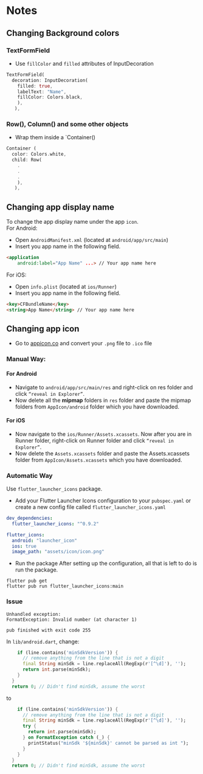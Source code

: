 # Notes

## Changing Background colors
### TextFormField
* Use `fillColor` and `filled` attributes of InputDecoration
```dart
TextFormField(
  decoration: InputDecoration(
    filled: true,
    labelText: "Name",
    fillColor: Colors.black,
    ),
   ),
```

### Row(), Column() and some other objects
* Wrap them inside a `Container()
```dart
Container (
  color: Colors.white,
  child: Row(
    .
    .
    .
    ),
   ),
```

## Changing app display name
To change the app display name under the app `icon`. \
For Android:
* Open `AndroidManifest.xml` (located at `android/app/src/main`)
* Insert you app name in the following field.
```html
<application
    android:label="App Name" ...> // Your app name here
```

For iOS:
* Open `info.plist` (located at `ios/Runner`)
* Insert you app name in the following field.
```html
<key>CFBundleName</key>
<string>App Name</string> // Your app name here
```

## Changing app icon
* Go to [appicon.co](https://appicon.co/) and convert your `.png` file to `.ico` file

### Manual Way:

#### For Android
* Navigate to `android/app/src/main/res` and right-click on res folder and click `“reveal in Explorer”`. 
* Now delete all the **mipmap** folders in `res` folder and paste the mipmap folders from `AppIcon/android` folder which you have downloaded.

#### For iOS
* Now navigate to the `ios/Runner/Assets.xcassets`. Now after you are in Runner folder, right-click on Runner folder and click `“reveal in Explorer”`.
* Now delete the `Assets.xcassets` folder and paste the Assets.xcassets folder from `AppIcon/Assets.xcassets` which you have downloaded.

### Automatic Way
Use `flutter_launcher_icons` package.

* Add your Flutter Launcher Icons configuration to your `pubspec.yaml` or create a new config file called `flutter_launcher_icons.yaml`
```yaml
dev_dependencies:
  flutter_launcher_icons: "^0.9.2"

flutter_icons:
  android: "launcher_icon"
  ios: true
  image_path: "assets/icon/icon.png"
```
* Run the package
After setting up the configuration, all that is left to do is run the package.
```console
flutter pub get
flutter pub run flutter_launcher_icons:main
```
### Issue
```
Unhandled exception:
FormatException: Invalid number (at character 1)

pub finished with exit code 255
```

In `lib/android.dart`, change:
```dart
    if (line.contains('minSdkVersion')) {
      // remove anything from the line that is not a digit
      final String minSdk = line.replaceAll(RegExp(r'[^\d]'), '');
      return int.parse(minSdk);
    }
  }
  return 0; // Didn't find minSdk, assume the worst
```

to

```dart
    if (line.contains('minSdkVersion')) {
      // remove anything from the line that is not a digit
      final String minSdk = line.replaceAll(RegExp(r'[^\d]'), '');
      try {
        return int.parse(minSdk);
      } on FormatException catch (_) {
        printStatus("minSdk '${minSdk}' cannot be parsed as int ");
      }
    }
  }
  return 0; // Didn't find minSdk, assume the worst
```


